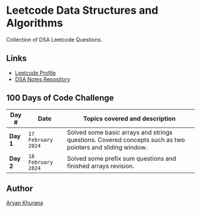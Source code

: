 # Leetcode Data Structures and Algorithms

Collection of DSA Leetcode Questions.

## Links
- [Leetcode Profile](https://leetcode.com/AryanK1511/)
- [DSA Notes Repository](https://github.com/AryanK1511/Data-Structures-and-Algorithms-in-Python)

## 100 Days of Code Challenge

|Day #|Date|Topics covered and description|
|---|---|---|
|**Day 1**|`17 February 2024`|Solved some basic arrays and strings questions. Covered concepts such as two pointers and sliding window.|
|**Day 2**|`18 February 2024`|Solved some prefix sum questions and finished arrays revision.|

## Author
[Aryan Khurana](https://github.com/AryanK1511)